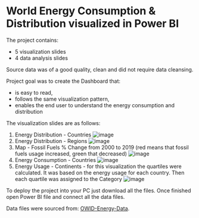 # World Energy Consumption & Distribution visualized in Power BI


The project contains:
- 5 visualization slides
- 4 data analysis slides

Source data was of a good quality, clean and did not require data cleansing. 

Project goal was to create the Dashboard that:
- is easy to read,
- follows the same visualization pattern,
- enables the end user to understand the energy consumption and distribution


The visualization slides are as follows:

1. Energy Distribution - Countries
![image](https://user-images.githubusercontent.com/119727344/205432537-c72c6f66-626d-43bf-aa0e-ba9e0890124f.png)
2. Energy Distribution - Regions
![image](https://user-images.githubusercontent.com/119727344/205432567-bdd99bc2-8cba-4daf-8467-e8d279f22100.png)
3. Map - Fossil Fuels % Change from 2000 to 2019 (red means that fossil fuels usage increased, green that decreased)
![image](https://user-images.githubusercontent.com/119727344/205432635-36ad9f22-2edf-4d2a-84d0-413afcfa0971.png)
4. Energy Consumption - Countries
![image](https://user-images.githubusercontent.com/119727344/205432662-4ff2855f-0bb8-4b49-b4bb-9a0d7388cb92.png)
5. Energy Usage - Continents - for this visualization the quartiles were calculated. It was based on the energy usage for each country. Then each quartile was assigned to the Category
![image](https://user-images.githubusercontent.com/119727344/205432684-03352c11-983f-4d63-ba1a-fd0437d91c9b.png)


To deploy the project into your PC just download all the files. Once finished open Power BI file and connect all the data files.

Data files were sourced from:
[OWID-Energy-Data](https://ourworldindata.org/energy). 


